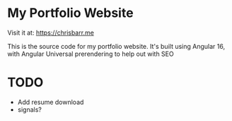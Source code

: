 # My Portfolio Website
Visit it at: https://chrisbarr.me

This is the source code for my portfolio website.
It's built using Angular 16, with Angular Universal prerendering to help out with SEO


# TODO
* Add resume download
* signals?
